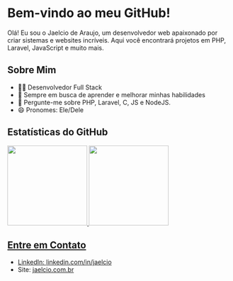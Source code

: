 # Bem-vindo ao meu GitHub!

Olá! Eu sou o Jaelcio de Araujo, um desenvolvedor web apaixonado por criar sistemas e websites incríveis. Aqui você encontrará projetos em PHP, Laravel, JavaScript e muito mais.

## Sobre Mim

- 👨‍💻 Desenvolvedor Full Stack
- 🌱 Sempre em busca de aprender e melhorar minhas habilidades
- 💬 Pergunte-me sobre PHP, Laravel, C, JS e NodeJS.
- 😄 Pronomes: Ele/Dele

## Estatísticas do GitHub

<div>
<a href="https://github.com/Jaelcio-de-Araujo">
<img loading="lazy" height="180em" src="https://github-readme-stats.vercel.app/api/top-langs/?Jaelcio-de-Araujo&layout=compact&langs_count=7&theme=dracula"/>
<img loading="lazy" height="180em" src="https://github-readme-stats.vercel.app/api?Jaelcio-de-Araujo&show_icons=true&theme=dracula&include_all_commits=true&count_private=true"/>
</div>

## Entre em Contato

- LinkedIn: [linkedin.com/in/jaelcio](https://www.linkedin.com/in/jaelcio-araujo/)
- Site: [jaelcio.com.br](https://jaelcio.com.br)
